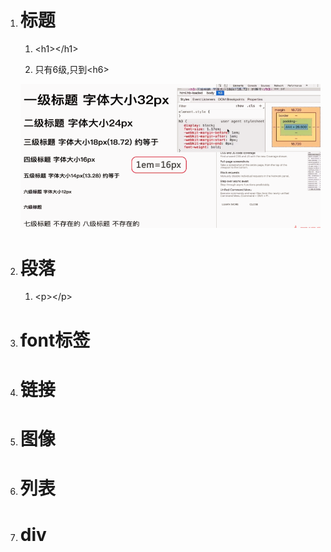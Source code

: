 1. # 标题

   1. &lt;h1&gt;&lt;/h1&gt;

   2. 只有6级,只到&lt;h6&gt;

   ![](/assets/6级标题2.PNG)

2. # 段落

   1. &lt;p&gt;&lt;/p&gt;
3. # font标签
4. # 链接
5. # 图像
6. # 列表
7. # div



